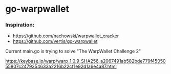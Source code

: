 # go-warpwallet

### Inspiration:

- https://github.com/nachowski/warpwallet_cracker
- https://github.com/vertis/go-warpwallet

Current main.go is trying to solve "The WarpWallet Challenge 2"

https://keybase.io/warp/warp_1.0.9_SHA256_a2067491ab582bde779f4505055807c2479354633a2216b22cf1e92d1a6e4a87.html
